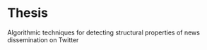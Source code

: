 # Thesis
Algorithmic techniques for detecting structural properties of news dissemination on Twitter
